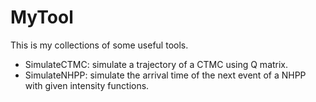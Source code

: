 # MyTool
This is my collections of some useful tools.
- SimulateCTMC: simulate a trajectory of a CTMC using Q matrix.
- SimulateNHPP: simulate the arrival time of the next event of a NHPP with given intensity functions.
